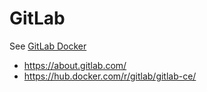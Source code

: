 # GitLab

See [GitLab Docker](https://hub.docker.com/r/gitlab/gitlab-ce/)

- https://about.gitlab.com/
- https://hub.docker.com/r/gitlab/gitlab-ce/
